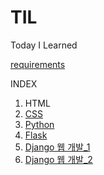 # TIL
Today I Learned 

[requirements](./05_django/01_django_intro_2/requirements.txt)

INDEX

1. HTML
2. [CSS](./02_CSS/191022_CSS.md)
3. [Python]()
4. [Flask](./04_Flask/191023_Flask.md)
5. [Django 웹 개발_1](./05_django/191028_Django.md)
6. [Django 웹 개발_2](./05_django/191029_Django.md)

